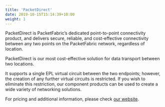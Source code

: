 ```yaml
---
title: 'PacketDirect'
date: 2019-10-15T15:14:39+10:00
weight: 1
---
```


PacketDirect is PacketFabric’s dedicated point-to-point connectivity product, and delivers secure, reliable, and cost-effective connectivity between any two points on the PacketFabric network, regardless of location.

PacketDirect is our most cost-effective solution for data transport between two locations. 

It supports a single EPL virtual circuit between the two endpoints; however, the creation of any further virtual circuits is restricted. If you wish to eliminate this restriction, our component products can be used to create a wide variety of networking solutions. 

For pricing and additional information, please check [our website](http://packetfabric.com).

